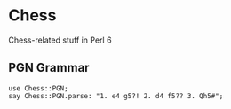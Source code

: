 # Chess

Chess-related stuff in Perl 6

## PGN Grammar

    use Chess::PGN;
    say Chess::PGN.parse: "1. e4 g5?! 2. d4 f5?? 3. Qh5#";


